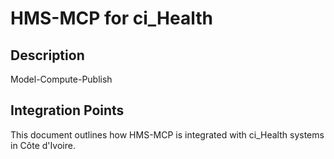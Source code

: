 # HMS-MCP for ci_Health

## Description

Model-Compute-Publish

## Integration Points

This document outlines how HMS-MCP is integrated with ci_Health systems in Côte d'Ivoire.
